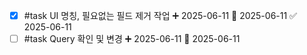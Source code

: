 - [x] #task UI 명칭, 필요없는 필드 제거 작업 ➕ 2025-06-11 🛫 2025-06-11 ✅ 2025-06-11
- [ ] #task Query 확인 및 변경 ➕ 2025-06-11 🛫 2025-06-11